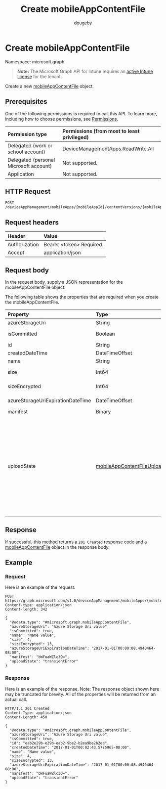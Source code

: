 ﻿---
title: "Create mobileAppContentFile"
description: "Create a new mobileAppContentFile object."
author: "dougeby"
localization_priority: Normal
ms.prod: "intune"
doc_type: apiPageType
---

# Create mobileAppContentFile

Namespace: microsoft.graph

> **Note:** The Microsoft Graph API for Intune requires an [active Intune license](https://go.microsoft.com/fwlink/?linkid=839381) for the tenant.

Create a new [mobileAppContentFile](../resources/intune-apps-mobileappcontentfile.md) object.

## Prerequisites

One of the following permissions is required to call this API. To learn more, including how to choose permissions, see [Permissions](/graph/permissions-reference).

| Permission type                        | Permissions (from most to least privileged) |
| :------------------------------------- | :------------------------------------------ |
| Delegated (work or school account)     | DeviceManagementApps.ReadWrite.All          |
| Delegated (personal Microsoft account) | Not supported.                              |
| Application                            | Not supported.                              |

## HTTP Request

<!-- {
  "blockType": "ignored"
}
-->

```http
POST /deviceAppManagement/mobileApps/{mobileAppId}/contentVersions/{mobileAppContentId}/files
```

## Request headers

| Header        | Value                          |
| :------------ | :----------------------------- |
| Authorization | Bearer &lt;token&gt; Required. |
| Accept        | application/json               |

## Request body

In the request body, supply a JSON representation for the mobileAppContentFile object.

The following table shows the properties that are required when you create the mobileAppContentFile.

| Property                          | Type                                                                                           | Description                                                                                                                                                                                                                                                                                                                                                                                                                                                                |
| :-------------------------------- | :--------------------------------------------------------------------------------------------- | :------------------------------------------------------------------------------------------------------------------------------------------------------------------------------------------------------------------------------------------------------------------------------------------------------------------------------------------------------------------------------------------------------------------------------------------------------------------------- |
| azureStorageUri                   | String                                                                                         | The Azure Storage URI.                                                                                                                                                                                                                                                                                                                                                                                                                                                     |
| isCommitted                       | Boolean                                                                                        | A value indicating whether the file is committed.                                                                                                                                                                                                                                                                                                                                                                                                                          |
| id                                | String                                                                                         | The File Id.                                                                                                                                                                                                                                                                                                                                                                                                                                                               |
| createdDateTime                   | DateTimeOffset                                                                                 | The time the file was created.                                                                                                                                                                                                                                                                                                                                                                                                                                             |
| name                              | String                                                                                         | the file name.                                                                                                                                                                                                                                                                                                                                                                                                                                                             |
| size                              | Int64                                                                                          | The size of the file prior to encryption.                                                                                                                                                                                                                                                                                                                                                                                                                                  |
| sizeEncrypted                     | Int64                                                                                          | The size of the file after encryption.                                                                                                                                                                                                                                                                                                                                                                                                                                     |
| azureStorageUriExpirationDateTime | DateTimeOffset                                                                                 | The time the Azure storage Uri expires.                                                                                                                                                                                                                                                                                                                                                                                                                                    |
| manifest                          | Binary                                                                                         | The manifest information.                                                                                                                                                                                                                                                                                                                                                                                                                                                  |
| uploadState                       | [mobileAppContentFileUploadState](../resources/intune-apps-mobileappcontentfileuploadstate.md) | The state of the current upload request. Possible values are: `success`, `transientError`, `error`, `unknown`, `azureStorageUriRequestSuccess`, `azureStorageUriRequestPending`, `azureStorageUriRequestFailed`, `azureStorageUriRequestTimedOut`, `azureStorageUriRenewalSuccess`, `azureStorageUriRenewalPending`, `azureStorageUriRenewalFailed`, `azureStorageUriRenewalTimedOut`, `commitFileSuccess`, `commitFilePending`, `commitFileFailed`, `commitFileTimedOut`. |

## Response

If successful, this method returns a `201 Created` response code and a [mobileAppContentFile](../resources/intune-apps-mobileappcontentfile.md) object in the response body.

## Example

### Request

Here is an example of the request.

```http
POST https://graph.microsoft.com/v1.0/deviceAppManagement/mobileApps/{mobileAppId}/contentVersions/{mobileAppContentId}/files
Content-type: application/json
Content-length: 342

{
  "@odata.type": "#microsoft.graph.mobileAppContentFile",
  "azureStorageUri": "Azure Storage Uri value",
  "isCommitted": true,
  "name": "Name value",
  "size": 4,
  "sizeEncrypted": 13,
  "azureStorageUriExpirationDateTime": "2017-01-01T00:00:08.4940464-08:00",
  "manifest": "bWFuaWZlc3Q=",
  "uploadState": "transientError"
}
```

### Response

Here is an example of the response. Note: The response object shown here may be truncated for brevity. All of the properties will be returned from an actual call.

```http
HTTP/1.1 201 Created
Content-Type: application/json
Content-Length: 450

{
  "@odata.type": "#microsoft.graph.mobileAppContentFile",
  "azureStorageUri": "Azure Storage Uri value",
  "isCommitted": true,
  "id": "eab2e29b-e29b-eab2-9be2-b2ea9be2b2ea",
  "createdDateTime": "2017-01-01T00:02:43.5775965-08:00",
  "name": "Name value",
  "size": 4,
  "sizeEncrypted": 13,
  "azureStorageUriExpirationDateTime": "2017-01-01T00:00:08.4940464-08:00",
  "manifest": "bWFuaWZlc3Q=",
  "uploadState": "transientError"
}
```

